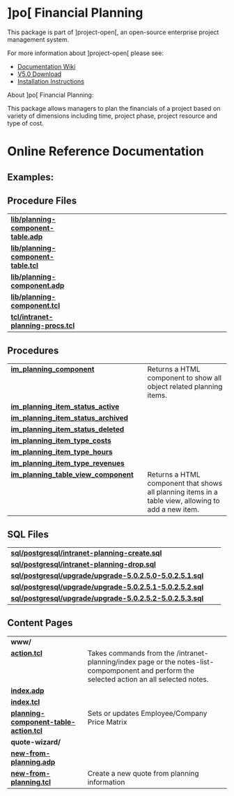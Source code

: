 # ]po[ Financial Planning
This package is part of ]project-open[, an open-source enterprise project management system.

For more information about ]project-open[ please see:
* [Documentation Wiki](https://www.project-open.com/en/)
* [V5.0 Download](https://sourceforge.net/projects/project-open/files/project-open/V5.0/)
* [Installation Instructions](https://www.project-open.com/en/list-installers)

About ]po[ Financial Planning:

<p><p>This package allows managers to plan the financials of a project based on variety of dimensions including time, project phase, project resource and type of cost. 

# Online Reference Documentation

## Examples:



## Procedure Files

<table cellpadding="0" cellspacing="0"><tr valign="top"><td style="width:35%"><b><a href="https://www.project-open.net/api-doc/content-page-view?version_id=933650&amp;path=packages/intranet-planning/lib/planning-component-table.adp">lib/planning-component-table.adp</a></b></td><td></td><td></td></tr><tr valign="top"><td style="width:35%"><b><a href="https://www.project-open.net/api-doc/content-page-view?version_id=933650&amp;path=packages/intranet-planning/lib/planning-component-table.tcl">lib/planning-component-table.tcl</a></b></td><td></td><td></td></tr><tr valign="top"><td style="width:35%"><b><a href="https://www.project-open.net/api-doc/content-page-view?version_id=933650&amp;path=packages/intranet-planning/lib/planning-component.adp">lib/planning-component.adp</a></b></td><td></td><td></td></tr><tr valign="top"><td style="width:35%"><b><a href="https://www.project-open.net/api-doc/content-page-view?version_id=933650&amp;path=packages/intranet-planning/lib/planning-component.tcl">lib/planning-component.tcl</a></b></td><td></td><td></td></tr><tr valign="top"><td style="width:35%"><b><a href="https://www.project-open.net/api-doc/procs-file-view?version_id=933650&amp;path=packages/intranet-planning/tcl/intranet-planning-procs.tcl">tcl/intranet-planning-procs.tcl</a></b></td><td></td><td></td></tr></table>

## Procedures

<table cellpadding="0" cellspacing="0"><tr valign="top"><td style="width:35%"><b><a href="https://www.project-open.net/api-doc/proc-view?version_id=933650&amp;proc=im_planning_component">im_planning_component</a></b></td><td></td><td>Returns a HTML component to show all object related planning items. </td></tr><tr valign="top"><td style="width:35%"><b><a href="https://www.project-open.net/api-doc/proc-view?version_id=933650&amp;proc=im_planning_item_status_active">im_planning_item_status_active</a></b></td><td></td><td></td></tr><tr valign="top"><td style="width:35%"><b><a href="https://www.project-open.net/api-doc/proc-view?version_id=933650&amp;proc=im_planning_item_status_archived">im_planning_item_status_archived</a></b></td><td></td><td></td></tr><tr valign="top"><td style="width:35%"><b><a href="https://www.project-open.net/api-doc/proc-view?version_id=933650&amp;proc=im_planning_item_status_deleted">im_planning_item_status_deleted</a></b></td><td></td><td></td></tr><tr valign="top"><td style="width:35%"><b><a href="https://www.project-open.net/api-doc/proc-view?version_id=933650&amp;proc=im_planning_item_type_costs">im_planning_item_type_costs</a></b></td><td></td><td></td></tr><tr valign="top"><td style="width:35%"><b><a href="https://www.project-open.net/api-doc/proc-view?version_id=933650&amp;proc=im_planning_item_type_hours">im_planning_item_type_hours</a></b></td><td></td><td></td></tr><tr valign="top"><td style="width:35%"><b><a href="https://www.project-open.net/api-doc/proc-view?version_id=933650&amp;proc=im_planning_item_type_revenues">im_planning_item_type_revenues</a></b></td><td></td><td></td></tr><tr valign="top"><td style="width:35%"><b><a href="https://www.project-open.net/api-doc/proc-view?version_id=933650&amp;proc=im_planning_table_view_component">im_planning_table_view_component</a></b></td><td></td><td>Returns a HTML component that shows all planning items in a table view, allowing to add a new item. </td></tr></table>

## SQL Files

<table cellpadding="0" cellspacing="0"><tr valign="top"><td><b><a href="https://www.project-open.net/api-doc/display-sql?package_key=intranet-planning&amp;url=postgresql/intranet-planning-create.sql&amp;version_id=933650">sql/postgresql/intranet-planning-create.sql</a></b></td><td></td><td></td></tr><tr valign="top"><td><b><a href="https://www.project-open.net/api-doc/display-sql?package_key=intranet-planning&amp;url=postgresql/intranet-planning-drop.sql&amp;version_id=933650">sql/postgresql/intranet-planning-drop.sql</a></b></td><td></td><td></td></tr><tr valign="top"><td><b><a href="https://www.project-open.net/api-doc/display-sql?package_key=intranet-planning&amp;url=postgresql/upgrade/upgrade-5.0.2.5.0-5.0.2.5.1.sql&amp;version_id=933650">sql/postgresql/upgrade/upgrade-5.0.2.5.0-5.0.2.5.1.sql</a></b></td><td></td><td></td></tr><tr valign="top"><td><b><a href="https://www.project-open.net/api-doc/display-sql?package_key=intranet-planning&amp;url=postgresql/upgrade/upgrade-5.0.2.5.1-5.0.2.5.2.sql&amp;version_id=933650">sql/postgresql/upgrade/upgrade-5.0.2.5.1-5.0.2.5.2.sql</a></b></td><td></td><td></td></tr><tr valign="top"><td><b><a href="https://www.project-open.net/api-doc/display-sql?package_key=intranet-planning&amp;url=postgresql/upgrade/upgrade-5.0.2.5.2-5.0.2.5.3.sql&amp;version_id=933650">sql/postgresql/upgrade/upgrade-5.0.2.5.2-5.0.2.5.3.sql</a></b></td><td></td><td></td></tr></table>

## Content Pages

<table cellpadding="0" cellspacing="0"><tr valign="top"><td><b>www/</b></td></tr><tr valign="top"><td style="width:35%"><b><a href="https://www.project-open.net/api-doc/content-page-view?version_id=933650&amp;path=packages/intranet-planning/www/action.tcl">action.tcl</a></b></td><td>Takes commands from the /intranet-planning/index page or the notes-list-compomponent and perform the selected action an all selected notes.</td></tr><tr valign="top"><td style="width:35%"><b><a href="https://www.project-open.net/api-doc/content-page-view?version_id=933650&amp;path=packages/intranet-planning/www/index.adp">index.adp</a></b></td><td></td></tr><tr valign="top"><td style="width:35%"><b><a href="https://www.project-open.net/api-doc/content-page-view?version_id=933650&amp;path=packages/intranet-planning/www/index.tcl">index.tcl</a></b></td><td></td></tr><tr valign="top"><td style="width:35%"><b><a href="https://www.project-open.net/api-doc/content-page-view?version_id=933650&amp;path=packages/intranet-planning/www/planning-component-table-action.tcl">planning-component-table-action.tcl</a></b></td><td>Sets or updates Employee/Company Price Matrix</td></tr><tr valign="top"><td><b>quote-wizard/</b></td></tr><tr valign="top"><td style="width:35%"><b><a href="https://www.project-open.net/api-doc/content-page-view?version_id=933650&amp;path=packages/intranet-planning/www/quote-wizard/new-from-planning.adp">new-from-planning.adp</a></b></td><td></td></tr><tr valign="top"><td style="width:35%"><b><a href="https://www.project-open.net/api-doc/content-page-view?version_id=933650&amp;path=packages/intranet-planning/www/quote-wizard/new-from-planning.tcl">new-from-planning.tcl</a></b></td><td>Create a new quote from planning information</td></tr></table>

